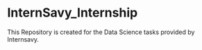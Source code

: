 # InternSavy_Internship
This Repository is created for the Data Science tasks provided by Internsavy.
